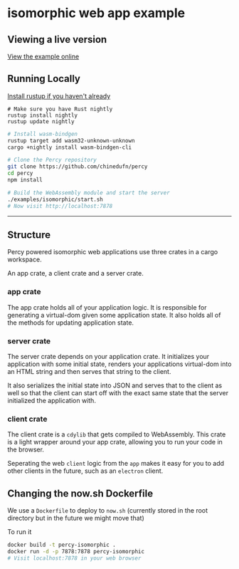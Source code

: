 # isomorphic web app example

## Viewing a live version

[View the example online](https://percy-isomorphic.now.sh/)

## Running Locally

[Install rustup if you haven't already](https://rustup.rs/)

```
# Make sure you have Rust nightly
rustup install nightly
rustup update nightly
```

```sh
# Install wasm-bindgen
rustup target add wasm32-unknown-unknown
cargo +nightly install wasm-bindgen-cli
```

```sh
# Clone the Percy repository
git clone https://github.com/chinedufn/percy
cd percy
npm install
```

```sh
# Build the WebAssembly module and start the server
./examples/isomorphic/start.sh
# Now visit http://localhost:7878
```

---

## Structure

Percy powered isomorphic web applications use three crates in a cargo workspace.

An app crate, a client crate and a server crate.

### app crate

The app crate holds all of your application logic. It is responsible for generating
a virtual-dom given some application state. It also holds all of the methods for
updating application state.

### server crate

The server crate depends on your application crate. It initializes your application
with some initial state, renders your applications virtual-dom into an HTML string and then
serves that string to the client.

It also serializes the initial state into JSON and serves that to the client as well so
that the client can start off with the exact same state that the server initialized
the application with.

### client crate

The client crate is a `cdylib` that gets compiled to WebAssembly. This crate is a light
wrapper around your app crate, allowing you to run your code in the browser.

Seperating the web `client` logic from the `app` makes it easy for you to add other clients in the
future, such as an `electron` client.

## Changing the now.sh Dockerfile

We use a `Dockerfile` to deploy to `now.sh` (currently stored in the root directory but in the future we might move that)

To run it

```sh
docker build -t percy-isomorphic .
docker run -d -p 7878:7878 percy-isomorphic
# Visit localhost:7878 in your web browser
```

